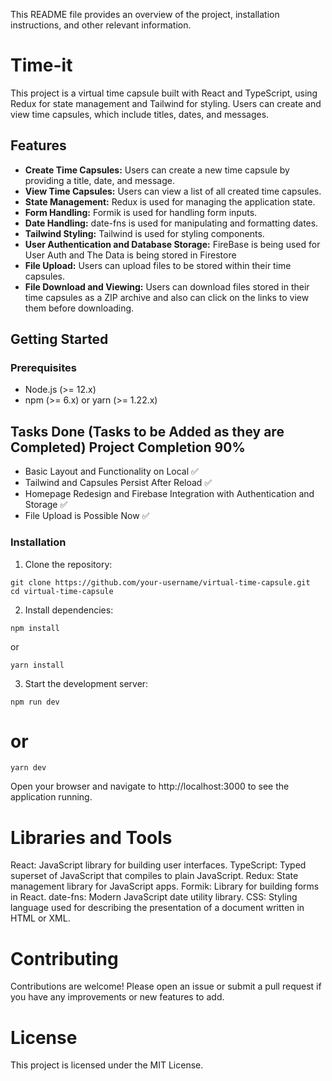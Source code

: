 This README file provides an overview of the project, installation instructions, and other relevant information.

# Time-it

This project is a virtual time capsule built with React and TypeScript, using Redux for state management and Tailwind for styling. Users can create and view time capsules, which include titles, dates, and messages.

## Features

- **Create Time Capsules:** Users can create a new time capsule by providing a title, date, and message.
- **View Time Capsules:** Users can view a list of all created time capsules.
- **State Management:** Redux is used for managing the application state.
- **Form Handling:** Formik is used for handling form inputs.
- **Date Handling:** date-fns is used for manipulating and formatting dates.
- **Tailwind Styling:** Tailwind is used for styling components.
- **User Authentication and Database Storage:** FireBase is being used for User Auth and The Data is being stored in Firestore
- **File Upload:** Users can upload files to be stored within their time capsules.
- **File Download and Viewing:** Users can download files stored in their time capsules as a ZIP archive and also can click on the links to view them before downloading.


## Getting Started

### Prerequisites

- Node.js (>= 12.x)
- npm (>= 6.x) or yarn (>= 1.22.x)

## Tasks Done (Tasks to be Added as they are Completed) Project Completion 90%
- Basic Layout and Functionality on Local ✅
- Tailwind and Capsules Persist After Reload ✅
- Homepage Redesign and Firebase Integration with Authentication and Storage ✅
- File Upload is Possible Now ✅

### Installation

1. Clone the repository:
 ```
 git clone https://github.com/your-username/virtual-time-capsule.git
 cd virtual-time-capsule
 ```
2. Install dependencies:
```
npm install
```
or
```
yarn install
```

3. Start the development server:
```
npm run dev
```
# or
```
yarn dev
```
Open your browser and navigate to http://localhost:3000 to see the application running.

# Libraries and Tools
React: JavaScript library for building user interfaces.
TypeScript: Typed superset of JavaScript that compiles to plain JavaScript.
Redux: State management library for JavaScript apps.
Formik: Library for building forms in React.
date-fns: Modern JavaScript date utility library.
CSS: Styling language used for describing the presentation of a document written in HTML or XML.

# Contributing
Contributions are welcome! Please open an issue or submit a pull request if you have any improvements or new features to add.

# License
This project is licensed under the MIT License.
